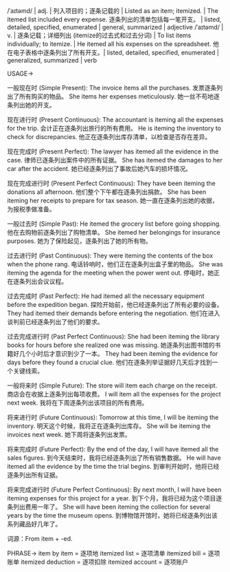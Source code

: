 /ˈaɪtəmd/ | adj. |  列入项目的；逐条记载的 | Listed as an item; itemized. |  The itemed list included every expense.  逐条列出的清单包括每一笔开支。 |  listed, detailed, specified, enumerated | general, summarized | adjective
/ˈaɪtəmd/ | v. |  逐条记载；详细列出 (itemize的过去式和过去分词) | To list items individually; to itemize. |  He itemed all his expenses on the spreadsheet. 他在电子表格中逐条列出了所有开支。| listed, detailed, specified, enumerated | generalized, summarized | verb


USAGE->

一般现在时 (Simple Present):
The invoice items all the purchases.  发票逐条列出了所有购买的物品。
She items her expenses meticulously. 她一丝不苟地逐条列出她的开支。

现在进行时 (Present Continuous):
The accountant is iteming all the expenses for the trip. 会计正在逐条列出旅行的所有费用。
He is iteming the inventory to check for discrepancies. 他正在逐条列出库存清单，以检查是否存在差异。

现在完成时 (Present Perfect):
The lawyer has itemed all the evidence in the case. 律师已逐条列出案件中的所有证据。
She has itemed the damages to her car after the accident.  她已经逐条列出了事故后她汽车的损坏情况。

现在完成进行时 (Present Perfect Continuous):
They have been iteming the donations all afternoon. 他们整个下午都在逐条列出捐款。
She has been iteming her receipts to prepare for tax season. 她一直在逐条列出她的收据，为报税季做准备。


一般过去时 (Simple Past):
He itemed the grocery list before going shopping. 他在去购物前逐条列出了购物清单。
She itemed her belongings for insurance purposes.  她为了保险起见，逐条列出了她的所有物。

过去进行时 (Past Continuous):
They were iteming the contents of the box when the phone rang. 电话铃响时，他们正在逐条列出盒子里的物品。
She was iteming the agenda for the meeting when the power went out.  停电时，她正在逐条列出会议议程。

过去完成时 (Past Perfect):
He had itemed all the necessary equipment before the expedition began. 探险开始前，他已经逐条列出了所有必要的设备。
They had itemed their demands before entering the negotiation.  他们在进入谈判前已经逐条列出了他们的要求。

过去完成进行时 (Past Perfect Continuous):
She had been iteming the library books for hours before she realized one was missing.  她逐条列出图书馆的书籍好几个小时后才意识到少了一本。
They had been iteming the evidence for days before they found a crucial clue. 他们在逐条列举证据好几天后才找到一个关键线索。


一般将来时 (Simple Future):
The store will item each charge on the receipt.  商店会在收据上逐条列出每项收费。
I will item all the expenses for the project next week. 我将在下周逐条列出该项目的所有费用。

将来进行时 (Future Continuous):
Tomorrow at this time, I will be iteming the inventory. 明天这个时候，我将正在逐条列出库存。
She will be iteming the invoices next week. 她下周将逐条列出发票。

将来完成时 (Future Perfect):
By the end of the day, I will have itemed all the sales figures. 到今天结束时，我将已经逐条列出了所有销售数据。
He will have itemed all the evidence by the time the trial begins. 到审判开始时，他将已经逐条列出所有证据。

将来完成进行时 (Future Perfect Continuous):
By next month, I will have been iteming expenses for this project for a year. 到下个月，我将已经为这个项目逐条列出费用一年了。
She will have been iteming the collection for several years by the time the museum opens. 到博物馆开馆时，她将已经逐条列出该系列藏品好几年了。


词源：From item + -ed.

PHRASE->
item by item = 逐项地
itemized list = 逐项清单
itemized bill = 逐项账单
itemized deduction = 逐项扣除
itemized account = 逐项账户
